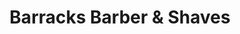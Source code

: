 ---
title: "Barracks Barber & Shaves"
url: /davao-city/barracks-barber-and-shaves/
shop: hairdresser
---
